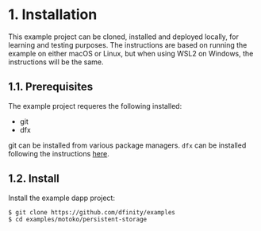 # 1. Installation
This example project can be cloned, installed and deployed locally, for learning and testing purposes. The instructions are based on running the example on either macOS or Linux, but when using WSL2 on Windows, the instructions will be the same.

## 1.1. Prerequisites
The example project requeres the following installed:

- git
- dfx

git can be installed from various package managers. `dfx` can be installed following the instructions [here](https://smartcontracts.org/docs/quickstart/local-quickstart.html#download-and-install).

## 1.2. Install
Install the example dapp project:

```bash
$ git clone https://github.com/dfinity/examples
$ cd examples/motoko/persistent-storage
```

